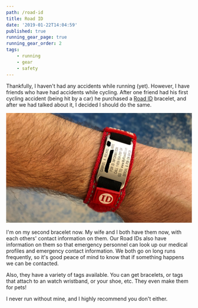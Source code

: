```yaml
---
path: /road-id
title: Road ID
date: '2019-01-22T14:04:59'
published: true
running_gear_page: true
running_gear_order: 2
tags:
    - running
    - gear
    - safety
---
```


Thankfully, I haven't had any accidents while running (yet). However, I have friends who have had accidents while cycling. After one friend had his first cycling accident (being hit by a car) he purchased a [Road ID](https://www.roadid.com) bracelet, and after we had talked about it, I decided I should do the same. 

![Road ID Bracelet](./road-id.jpg)

I'm on my second bracelet now. My wife and I both have them now, with each others' contact information on them. Our Road IDs also have information on them so that emergency personnel can look up our medical profiles and emergency contact information. We both go on long runs frequently, so it's good peace of mind to know that if something happens we can be contacted.

Also, they have a variety of tags available. You can get bracelets, or tags that attach to an watch wristband, or your shoe, etc. They even make them for pets!

I never run without mine, and I highly recommend you don't either.
